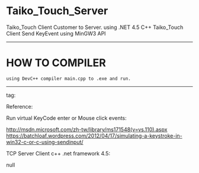 Taiko_Touch_Server
==================

Taiko_Touch Client Customer to Server. using .NET 4.5 C++
Taiko_Touch Client Send KeyEvent using MinGW3 API

----
HOW TO COMPILER  
====
````shell
using DevC++ compiler main.cpp to .exe and run.
````
----
tag:

Reference: 

Run virtual KeyCode enter or Mouse click events: 

http://msdn.microsoft.com/zh-tw/library/ms171548(v=vs.110).aspx
https://batchloaf.wordpress.com/2012/04/17/simulating-a-keystroke-in-win32-c-or-c-using-sendinput/

TCP Server Client c++ .net framework 4.5:

null
